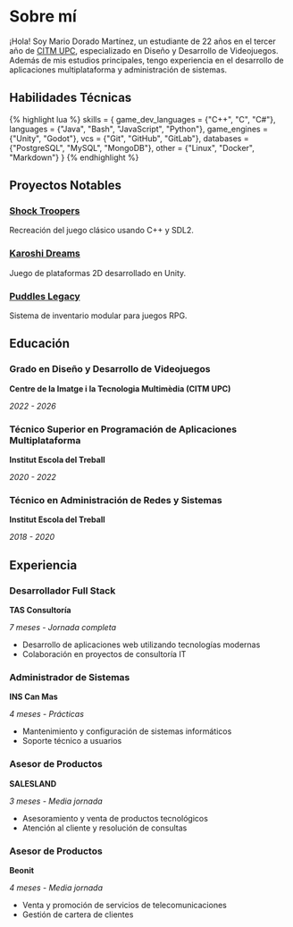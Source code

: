# Sobre mí

¡Hola! Soy Mario Dorado Martínez, un estudiante de 22 años en el tercer año de <a href="https://www.citm.upc.edu/esp/estudis/graus-videojocs/">CITM UPC</a>, especializado en Diseño y Desarrollo de Videojuegos. Además de mis estudios principales, tengo experiencia en el desarrollo de aplicaciones multiplataforma y administración de sistemas.

## Habilidades Técnicas

{% highlight lua %}
skills = {
  game_dev_languages = {"C++", "C", "C#"},
  languages = {"Java", "Bash", "JavaScript", "Python"},
  game_engines = {"Unity", "Godot"},
  vcs = {"Git", "GitHub", "GitLab"},
  databases = {"PostgreSQL", "MySQL", "MongoDB"},
  other = {"Linux", "Docker", "Markdown"}
}
{% endhighlight %}

## Proyectos Notables

<div class="grid">
  <div class="card">
    <h3><a href="{{ site.baseurl_root }}/projects/2024-01-10-schock-troopers">Shock Troopers</a></h3>
    <p>Recreación del juego clásico usando C++ y SDL2.</p> <!-- TODO cambiar estos textos -->
  </div>
  <div class="card">
    <h3><a href="{{ site.baseurl_root }}/projects/2024-02-01-karoshi-dreams">Karoshi Dreams</a></h3>
    <p>Juego de plataformas 2D desarrollado en Unity.</p> <!-- TODO cambiar estos textos -->
  </div>
  <div class="card">
    <h3><a href="{{ site.baseurl_root }}/projects/2024-06-13-puddles-legacy">Puddles Legacy</a></h3>
    <p>Sistema de inventario modular para juegos RPG.</p> <!-- TODO cambiar estos textos -->
  </div>
</div>

## Educación

<div class="grid">
  <div class="card">
    <h3>Grado en Diseño y Desarrollo de Videojuegos</h3>
    <p class="card-subtitle"><strong>Centre de la Imatge i la Tecnologia Multimèdia (CITM UPC)</strong></p>
    <p class="card-subtitle"><em>2022 - 2026</em></p>
  </div>
  
  <div class="card">
    <h3>Técnico Superior en Programación de Aplicaciones Multiplataforma</h3>
    <p class="card-subtitle"><strong>Institut Escola del Treball</strong></p>
    <p class="card-subtitle"><em>2020 - 2022</em></p>
  </div>
  
  <div class="card">
    <h3>Técnico en Administración de Redes y Sistemas</h3>
    <p class="card-subtitle"><strong>Institut Escola del Treball</strong></p>
    <p class="card-subtitle"><em>2018 - 2020</em></p>
  </div>
</div>

## Experiencia

<div class="grid">
  <div class="card">
    <h3>Desarrollador Full Stack</h3>
    <p class="card-subtitle"><strong>TAS Consultoría</strong></p>
    <p class="card-subtitle"><em>7 meses - Jornada completa</em></p>
    <ul>
      <li>Desarrollo de aplicaciones web utilizando tecnologías modernas</li>
      <li>Colaboración en proyectos de consultoría IT</li>
    </ul>
  </div>

  <div class="card">
    <h3>Administrador de Sistemas</h3>
    <p class="card-subtitle"><strong>INS Can Mas</strong></p>
    <p class="card-subtitle"><em>4 meses - Prácticas</em></p>
    <ul>
      <li>Mantenimiento y configuración de sistemas informáticos</li>
      <li>Soporte técnico a usuarios</li>
    </ul>
  </div>

  <div class="card">
    <h3>Asesor de Productos</h3>
    <p class="card-subtitle"><strong>SALESLAND</strong></p>
    <p class="card-subtitle"><em>3 meses - Media jornada</em></p>
    <ul>
      <li>Asesoramiento y venta de productos tecnológicos</li>
      <li>Atención al cliente y resolución de consultas</li>
    </ul>
  </div>

  <div class="card">
    <h3>Asesor de Productos</h3>
    <p class="card-subtitle"><strong>Beonit</strong></p>
    <p class="card-subtitle"><em>4 meses - Media jornada</em></p>
    <ul>
      <li>Venta y promoción de servicios de telecomunicaciones</li>
      <li>Gestión de cartera de clientes</li>
    </ul>
  </div>
</div>
